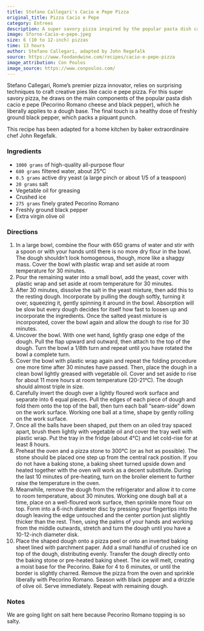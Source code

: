 ```yaml
---
title: Stefano Callegari's Cacio e Pepe Pizza
original_title: Pizza Cacio e Pepe
category: Entrees
description: A super savory pizza inspired by the popular pasta dish cacio e pepe, crafted by Rome's premier pizza innovator, Stefano Callegari.
image: Sforno-Cacio-e-pepe.jpeg
size: 6 (10 to 12-inch) pizzas
time: 13 hours
author: Stefano Callegari, adapted by John Regefalk
source: https://www.foodandwine.com/recipes/cacio-e-pepe-pizza
image_attribution: Con Poulos
image_source: https://www.conpoulos.com/
---
```


Stefano Callegari, Rome’s premier pizza innovator, relies on surprising techniques to craft creative pies like cacio e pepe pizza. For this super savory pizza, he draws on the main components of the popular pasta dish cacio e pepe (Pecorino Romano cheese and black pepper), which he liberally applies to a dough base. The final touch is a healthy dose of freshly ground black pepper, which packs a piquant punch. 

This recipe has been adapted for a home kitchen by baker extraordinaire chef John Regefalk. 

### Ingredients

* `1000 grams` of high-quality all-purpose flour
* `680 grams` filtered water, about 25°C
* `0.5 grams` active dry yeast (a large pinch or about 1/5 of a teaspoon)
* `20 grams` salt 
* Vegetable oil for greasing
* Crushed ice
* `275 grams` finely grated Pecorino Romano
* Freshly ground black pepper
* Extra virgin olive oil

### Directions

1. In a large bowl, combine the flour with 650 grams of water and stir with a spoon or with your hands until there is no more dry flour in the bowl. The dough shouldn’t look homogenous, though, more like a shaggy mass. Cover the bowl with plastic wrap and set aside at room temperature for 30 minutes.
2. Pour the remaining water into a small bowl, add the yeast, cover with plastic wrap and set aside at room temperature for 30 minutes.
3. After 30 minutes, dissolve the salt in the yeast mixture, then add this to the resting dough. Incorporate by pulling the dough softly, turning it over, squeezing it, gently spinning it around in the bowl. Absorption will be slow but every dough decides for itself how fast to loosen up and incorporate the ingredients. Once the salted yeast mixture is incorporated, cover the bowl again and allow the dough to rise for 30 minutes.
4. Uncover the bowl. With one wet hand, lightly grasp one edge of the dough. Pull the flap upward and outward, then attach to the top of the dough. Turn the bowl a 1/8th turn and repeat until you have rotated the bowl a complete turn.
5. Cover the bowl with plastic wrap again and repeat the folding procedure one more time after 30 minutes have passed. Then, place the dough in a clean bowl lightly greased with vegetable oil. Cover and set aside to rise for about 11 more hours at room temperature (20-21°C). The dough should almost triple in size.
6. Carefully invert the dough over a lightly floured work surface and separate into 6 equal pieces. Pull the edges of each piece of dough and fold them onto the top of the ball, then turn each ball “seam-side” down on the work surface. Working one ball at a time, shape by gently rolling on the work surface.
7. Once all the balls have been shaped, put them on an oiled tray spaced apart, brush them lightly with vegetable oil and cover the tray well with plastic wrap. Put the tray in the fridge (about 4°C) and let cold-rise for at least 8 hours.
8. Preheat the oven and a pizza stone to 300°C (or as hot as possible). The stone should be placed one step up from the central rack position. If you do not have a baking stone, a baking sheet turned upside down and heated together with the oven will work as a decent substitute. During the last 10 minutes of pre-heating, turn on the broiler element to further raise the temperature in the oven.
9. Meanwhile, remove the dough from the refrigerator and allow it to come to room temperature, about 30 minutes. Working one dough ball at a time, place on a well-floured work surface, then sprinkle more flour on top. Form into a 6-inch diameter disc by pressing your fingertips into the dough leaving the edge untouched and the center portion just slightly thicker than the rest. Then, using the palms of your hands and working from the middle outwards, stretch and turn the dough until you have a 10-12-inch diameter disk.
10. Place the shaped dough onto a pizza peel or onto an inverted baking sheet lined with parchment paper. Add a small handful of crushed ice on top of the dough, distributing evenly. Transfer the dough directly onto the baking stone or pre-heated baking sheet. The ice will melt, creating a moist base for the Pecorino. Bake for 4 to 6 minutes, or until the border is slightly charred. Remove the pizza from the oven and sprinkle liberally with Pecorino Romano. Season with black pepper and a drizzle of olive oil. Serve immediately. Repeat with remaining dough.

### Notes

We are going light on salt here because Pecorino Romano topping is so salty.